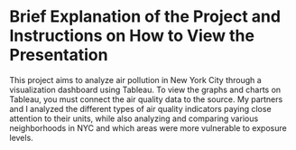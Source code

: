 # Brief Explanation of the Project and Instructions on How to View the Presentation
This project aims to analyze air pollution in New York City through a visualization dashboard using Tableau. To view the graphs and charts on Tableau, you must connect the air quality data to the source. My partners and I analyzed the different types of air quality indicators paying close attention to their units, while also analyzing and comparing various neighborhoods in NYC and which areas were more vulnerable to exposure levels.
